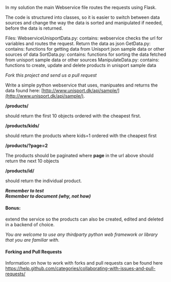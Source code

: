 In my solution the main Webservice file routes the requests using Flask.

The code is structured into classes, so it is easier to switch between data sources and change the way the data is sorted and manipulated if needed, before the data is returned.

Files:
  WebserviceUnisportData.py:
    contains: webservice checks the url for variables and routes the request. Return the data as json 
  GetData.py:
    contains: functions for getting data from Unisport json sample data or other sources of data
  SortData.py:
    contains: functions for sorting the data fetched from unisport sample data or other sources
  ManipulateData.py:
    contains: functions to create, update and delete products in unisport sample data



_Fork this project and send us a pull request_

Write a simple python webservice that uses, manipuates and returns the data found here: [http://www.unisport.dk/api/sample/](http://www.unisport.dk/api/sample/).


**/products/**  


should return the first 10 objects ordered with the cheapest first.
 
**/products/kids/**
 
should return the products where kids=1 ordered with the cheapest first

**/products/?page=2**
 
 The products should be paginated where **page** in the url above should return the next 10 objects  

 **/products/id/**
 
should return the individual product.


 
**_Remember to test_**   
**_Remember to document (why, not how)_**

#### Bonus:
 extend the service so the products can also be created, edited and deleted in a backend of choice.


_You are welcome to use any thirdparty python web framework or library that you are familiar with._  

#### Forking and Pull Requests
Information on how to work with forks and pull requests can be found here https://help.github.com/categories/collaborating-with-issues-and-pull-requests/
